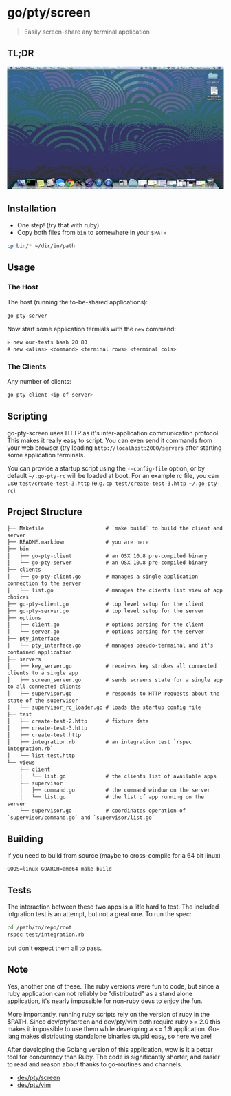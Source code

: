 # go/pty/screen
> Easily screen-share any terminal application

## TL;DR
![demo.gif](https://github.com/dapplebeforedawn/go-pty-screen/raw/master/demo.gif)

## Installation
 - One step! (try that with ruby)
 - Copy both files from `bin` to somewhere in your `$PATH`
 ```bash
 cp bin/* ~/dir/in/path
 ```

## Usage
### The Host
The host (running the to-be-shared applications):
```bash
go-pty-server
```

Now start some application termials with the `new` command:
```
> new our-tests bash 20 80
# new <alias> <command> <terminal rows> <terminal cols>
```

### The Clients
Any number of clients:
```bash
go-pty-client <ip of server>
```

## Scripting
go-pty-screen uses HTTP as it's inter-application communication protocol.  This makes it really easy to script.  You can even send it commands from your web browser (try loading `http://localhost:2000/servers` after starting some application terminals.

You can provide a startup script using the `--config-file` option, or by default `~/.go-pty-rc` will be loaded at boot.  For an example rc file, you can use `test/create-test-3.http` (e.g. `cp test/create-test-3.http ~/.go-pty-rc`)

## Project Structure
```
├── Makefile                    # `make build` to build the client and server
├── README.markdown             # you are here
├── bin
│   ├── go-pty-client           # an OSX 10.8 pre-compiled binary
│   └── go-pty-server           # an OSX 10.8 pre-compiled binary
├── clients
│   ├── go-pty-client.go        # manages a single application connection to the server
│   └── list.go                 # manages the clients list view of app choices
├── go-pty-client.go            # top level setup for the client
├── go-pty-server.go            # top level setup for the server
├── options
│   ├── client.go               # options parsing for the client
│   └── server.go               # options parsing for the server
├── pty_interface
│   └── pty_interface.go        # manages pseudo-termainal and it's contained application
├── servers
│   ├── key_server.go           # receives key strokes all connected clients to a single app
│   ├── screen_server.go        # sends screens state for a single app to all connected clients
│   ├── supervisor.go           # responds to HTTP requests about the state of the supervisor
│   └── supervisor_rc_loader.go # loads the startup config file
├── test
│   ├── create-test-2.http      # fixture data
│   ├── create-test-3.http
│   ├── create-test.http
│   ├── integration.rb          # an integration test `rspec integration.rb`
│   └── list-test.http
└── views
    ├── client
    │   └── list.go             # the clients list of available apps
    ├── supervisor
    │   ├── command.go          # the command window on the server
    │   └── list.go             # the list of app running on the server
    └── supervisor.go           # coordinates operation of `supervisor/command.go` and `supervisor/list.go`
```

## Building
If you need to build from source (maybe to cross-compile for a 64 bit linux)
```
GOOS=linux GOARCH=amd64 make build
```

## Tests
The interaction between these two apps is a litle hard to test.  The included intgration test is an attempt, but not a great one.  To run the spec:

```bash
cd /path/to/repo/root
rspec test/integration.rb
```

but don't expect them all to pass.

## Note
Yes, another one of these.  The ruby versions were fun to code, but since a ruby application can not reliably be "distributed" as a stand alone application, it's nearly impossible for non-ruby devs to enjoy the fun.

More importantly, running ruby scripts rely on the version of ruby in the $PATH.  Since dev/pty/screen and dev/pty/vim both require ruby >= 2.0 this makes it impossible to use them while developing a <= 1.9 application.  Go-lang makes distributing standalone binaries stupid easy, so here we are!

After developing the Golang version of this application, wow is it a better tool for concurency than Ruby.  The code is significantly shorter, and easier to read and reason about thanks to go-routines and channels.

 - [dev/pty/screen](https://github.com/dapplebeforedawn/dev-pty-screen)
 - [dev/pty/vim](https://github.com/dapplebeforedawn/dev-pty-vim)
